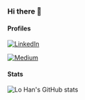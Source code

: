 ### Hi there 👋

#### Profiles

[![LinkedIn](https://img.shields.io/badge/LinkedIn-0077B5?style=for-the-badge&logo=linkedin&logoColor=white)](https://www.linkedin.com/in/lo-han/)

[![Medium](https://img.shields.io/badge/Medium-12100E?style=for-the-badge&logo=medium&logoColor=white)](https://medium.com/@lo_han)

#### Stats

![Lo Han's GitHub stats](https://github-readme-stats.vercel.app/api?username=lo-han&show_icons=true&theme=dark)
